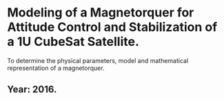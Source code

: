 # Modeling of a Magnetorquer for Attitude Control and Stabilization of a 1U CubeSat Satellite.
To determine the physical parameters, model and mathematical representation of a magnetorquer. 

## Year: 2016.
